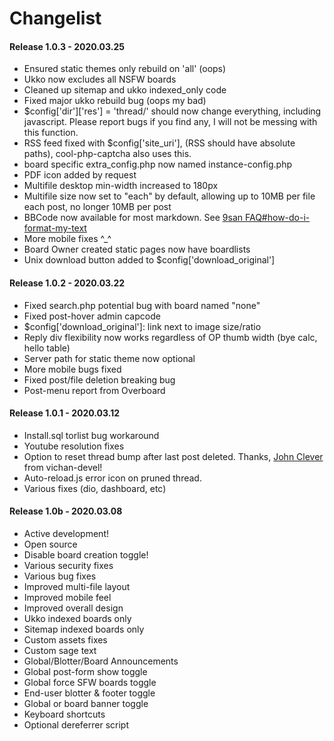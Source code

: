 # Changelist

#### Release 1.0.3 - 2020.03.25
- Ensured static themes only rebuild on 'all' (oops)
- Ukko now excludes all NSFW boards
- Cleaned up sitemap and ukko indexed_only code
- Fixed major ukko rebuild bug (oops my bad)
- $config['dir']['res'] = 'thread/' should now change everything, including javascript. Please report bugs if you find any, I will not be messing with this function.
- RSS feed fixed with $config['site_uri'], (RSS should have absolute paths), cool-php-captcha also uses this.
- board specific extra_config.php now named instance-config.php
- PDF icon added by request
- Multifile desktop min-width increased to 180px
- Multifile size now set to "each" by default, allowing up to 10MB per file each post, no longer 10MB per post
- BBCode now available for most markdown. See [9san FAQ#how-do-i-format-my-text](https://9san.ch/faq#how-do-i-format-my-text)
- More mobile fixes ^_^
- Board Owner created static pages now have boardlists
- Unix download button added to $config['download_original']

#### Release 1.0.2 - 2020.03.22
- Fixed search.php potential bug with board named "none"
- Fixed post-hover admin capcode
- $config['download_original']: link next to image size/ratio
- Reply div flexibility now works regardless of OP thumb width (bye calc, hello table)
- Server path for static theme now optional
- More mobile bugs fixed
- Fixed post/file deletion breaking bug
- Post-menu report from Overboard

#### Release 1.0.1 - 2020.03.12
- Install.sql torlist bug workaround
- Youtube resolution fixes
- Option to reset thread bump after last post deleted. Thanks, [John Clever](https://github.com/vichan-devel/vichan/pull/353) from vichan-devel!
- Auto-reload.js error icon on pruned thread.
- Various fixes (dio, dashboard, etc)

#### Release 1.0b - 2020.03.08
- Active development!
- Open source
- Disable board creation toggle!
- Various security fixes
- Various bug fixes
- Improved multi-file layout
- Improved mobile feel
- Improved overall design
- Ukko indexed boards only
- Sitemap indexed boards only
- Custom assets fixes
- Custom sage text
- Global/Blotter/Board Announcements
- Global post-form show toggle
- Global force SFW boards toggle
- End-user blotter & footer toggle
- Global or board banner toggle
- Keyboard shortcuts
- Optional dereferrer script
